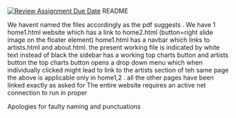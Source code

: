 [![Review Assignment Due Date](https://classroom.github.com/assets/deadline-readme-button-24ddc0f5d75046c5622901739e7c5dd533143b0c8e959d652212380cedb1ea36.svg)](https://classroom.github.com/a/uO3FBJhb)
README

We havent named the files accordingly as the pdf suggests .
We have 1 home1.html website which has a link to home2.html (button=right slide image on the floater element)
home1.html has a navbar which links to artists.html and about.html.
the present working file is indicated by white text instead of black
the sidebar has a working top charts button and artists button
the top charts button opens a drop down menu which when individually clicked might lead to link to the artists section of teh same page
the above is applicable only in home1,2 .
all the other pages have been linked exactly as asked for
The entire website requires an active net connection to run in proper

Apologies for faulty naming and punctuations
